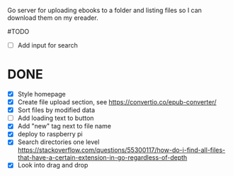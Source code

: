 Go server for uploading ebooks to a folder and listing files so I can download them on my ereader.

#TODO

- [ ] Add input for search

# DONE

- [x] Style homepage
- [x] Create file upload section, see https://convertio.co/epub-converter/
- [x] Sort files by modified data
- [ ] Add loading text to button
- [x] Add "new" tag next to file name
- [x] deploy to raspberry pi
- [x] Search directories one level https://stackoverflow.com/questions/55300117/how-do-i-find-all-files-that-have-a-certain-extension-in-go-regardless-of-depth
- [x] Look into drag and drop
